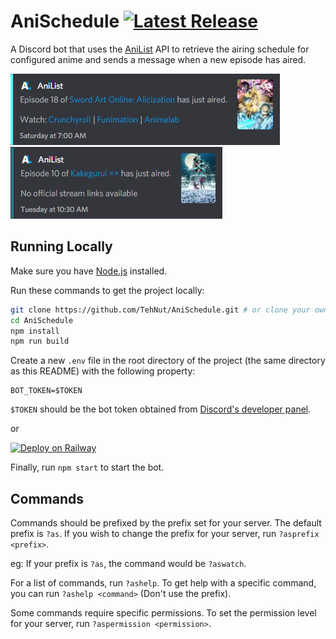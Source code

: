# AniSchedule [![Latest Release](https://img.shields.io/github/v/release/TehNut/AniSchedule?color=%233DB4F2&label=release&style=flat-square)](https://github.com/TehNut/AniSchedule/releases/latest)

A Discord bot that uses the [AniList](https://anilist.co) API to retrieve the airing schedule for configured anime and
sends a message when a new episode has aired.

![Example Announcement](./img/example.png) ![Example Announcement](./img/example2.png)

## Running Locally

Make sure you have [Node.js](https://nodejs.org/) installed.

Run these commands to get the project locally:

```sh
git clone https://github.com/TehNut/AniSchedule.git # or clone your own fork
cd AniSchedule
npm install
npm run build
```

Create a new `.env` file in the root directory of the project (the same directory as this README) with the following property:

```
BOT_TOKEN=$TOKEN
```

`$TOKEN` should be the bot token obtained from [Discord's developer panel](https://discordapp.com/developers/).

or

[![Deploy on Railway](https://railway.app/button.svg)](https://railway.app/new/template?template=https%3A%2F%2Fgithub.com%2Ftizoy12%2FAniSchedule&envs=BOT_TOKEN&BOT_TOKENDesc=Your+Discord+token+see+https%3A%2F%2Fdiscord.com%2Fdevelopers%2Fapplications%29)

Finally, run `npm start` to start the bot.

## Commands

Commands should be prefixed by the prefix set for your server. The default prefix is `?as`. If you wish to change the prefix for
your server, run `?asprefix <prefix>`.

eg: If your prefix is `?as`, the command would be `?aswatch`.

For a list of commands, run `?ashelp`. To get help with a specific command, you can run `?ashelp <command>` (Don't use the prefix).

Some commands require specific permissions. To set the permission level for your server, run `?aspermission <permission>`.

